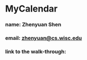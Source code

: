 # MyCalendar

### name: Zhenyuan Shen
### email: zhenyuan@cs.wisc.edu
### link to the walk-through:
